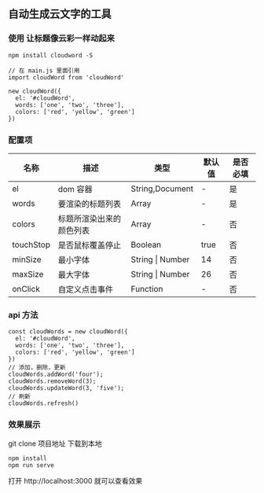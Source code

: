 ## 自动生成云文字的工具

### 使用 让标题像云彩一样动起来

    npm install cloudword -S
    
    // 在 main.js 里面引用
    import cloudWord from 'cloudWord'

    new cloudWord({
      el: '#cloudWord',
      words: ['one', 'two', 'three'],
      colors: ['red', 'yellow', 'green']
    })
### 配置项

|  名称 |      描述              |   类型          |   默认值   | 是否必填 |
|  ----     | ----                  |  ----           | ----  |----  |
|  el       |    dom 容器            | String,Document|  -        | 是 |
|  words    | 要渲染的标题列表        | Array          |  -       | 是 |
|  colors   | 标题所渲染出来的颜色列表 | Array          |  -       | 否 |
| touchStop | 是否鼠标覆盖停止        | Boolean       | true      | 否 | 
| minSize | 最小字体       | String \| Number       | 14     | 否 | 
| maxSize | 最大字体        | String \| Number        | 26     | 否 | 
| onClick | 自定义点击事件   | Function        |   -  | 否 |

### api 方法

    const cloudWords = new cloudWord({
      el: '#cloudWord',
      words: ['one', 'two', 'three'],
      colors: ['red', 'yellow', 'green']
    })
    // 添加，删除，更新
    cloudWords.addWord('four');
    cloudWords.removeWord(3);
    cloudWords.updateWord(3, 'five');
    // 刷新
    cloudWords.refresh()

### 效果展示
git clone 项目地址 下载到本地
    
    npm install
    npm run serve

打开 http://localhost:3000 就可以查看效果 
